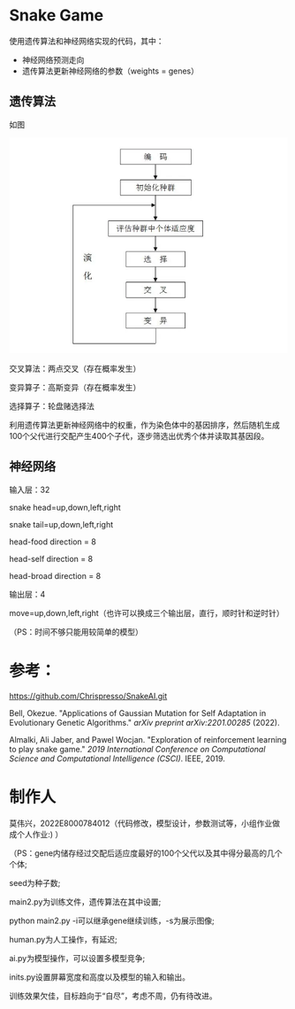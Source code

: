 # Snake Game

使用遗传算法和神经网络实现的代码，其中：

* 神经网络预测走向
* 遗传算法更新神经网络的参数（weights = genes）

## 遗传算法

如图

![10386940f6a0d1d8226405fa.webp](assets/10386940-f6a0d1d8226405fa.webp)



交叉算法：两点交叉（存在概率发生）

变异算子：高斯变异（存在概率发生）

选择算子：轮盘赌选择法

利用遗传算法更新神经网络中的权重，作为染色体中的基因排序，然后随机生成100个父代进行交配产生400个子代，逐步筛选出优秀个体并读取其基因段。


## 神经网络

输入层：32

snake head=up,down,left,right

snake tail=up,down,left,right

head-food direction = 8

head-self direction = 8

head-broad direction = 8

输出层：4

move=up,down,left,right（也许可以换成三个输出层，直行，顺时针和逆时针）

（PS：时间不够只能用较简单的模型）


# 参考：

https://github.com/Chrispresso/SnakeAI.git

Bell, Okezue. "Applications of Gaussian Mutation for Self Adaptation in Evolutionary Genetic Algorithms." *arXiv preprint arXiv:2201.00285* (2022).

Almalki, Ali Jaber, and Pawel Wocjan. "Exploration of reinforcement learning to play snake game." *2019 International Conference on Computational Science and Computational Intelligence (CSCI)*. IEEE, 2019.


# 制作人

莫伟兴，2022E8000784012（代码修改，模型设计，参数测试等，小组作业做成个人作业:) ）

（PS：gene内储存经过交配后适应度最好的100个父代以及其中得分最高的几个个体;

seed为种子数;

main2.py为训练文件，遗传算法在其中设置;

python main2.py -i可以继承gene继续训练，-s为展示图像;

human.py为人工操作，有延迟;

ai.py为模型操作，可以设置多模型竞争;

inits.py设置屏幕宽度和高度以及模型的输入和输出。

训练效果欠佳，目标趋向于“自尽”，考虑不周，仍有待改进。
